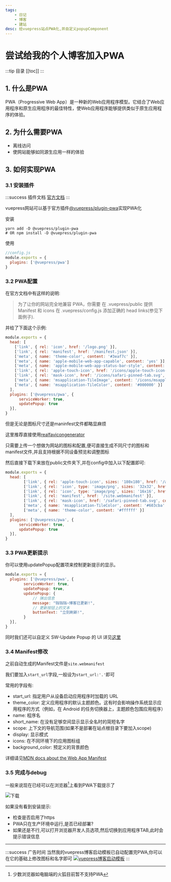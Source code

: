 ```yaml
---
tags: 
    - 日记
    - 博客
    - 建站
desc: 给vuepress站点PWA化,并自定义popupComponent
---
```

# 尝试给我的个人博客加入PWA
:::tip 目录
[[toc]]
:::

## 1. 什么是PWA

PWA（Progressive Web App）是一种新的Web应用程序模型。它结合了Web应用程序和原生应用程序的最佳特性，使Web应用程序能够提供类似于原生应用程序的体验。

## 2. 为什么需要PWA

- 离线访问
- 使网站能够如同源生应用一样的体验

## 3. 如何实现PWA

### 3.1 安装插件
:::success 插件文档
[官方文档](https://vuepress.vuejs.org/zh/plugin/official/plugin-pwa.html)
:::

vuepress网站可以基于官方插件[@vuepress/plugin-pwa](https://github.com/vuejs/vuepress/tree/master/packages/@vuepress/plugin-pwa)实现PWA化

安装
```shell
yarn add -D @vuepress/plugin-pwa
# OR npm install -D @vuepress/plugin-pwa
```

使用
```js
//config.js
module.exports = {
  plugins: ['@vuepress/pwa']
}
```


### 3.2 PWA配置

在官方文档中有这样的说明:
> 为了让你的网站完全地兼容 PWA，你需要
> 在 .vuepress/public 提供 Manifest 和 icons
> 在 .vuepress/config.js 添加正确的 head links(参见下面例子).

并给了下面这个示例:
```js
module.exports = {
  head: [
    ['link', { rel: 'icon', href: '/logo.png' }],
    ['link', { rel: 'manifest', href: '/manifest.json' }],
    ['meta', { name: 'theme-color', content: '#3eaf7c' }],
    ['meta', { name: 'apple-mobile-web-app-capable', content: 'yes' }],
    ['meta', { name: 'apple-mobile-web-app-status-bar-style', content: 'black' }],
    ['link', { rel: 'apple-touch-icon', href: '/icons/apple-touch-icon-152x152.png' }],
    ['link', { rel: 'mask-icon', href: '/icons/safari-pinned-tab.svg', color: '#3eaf7c' }],
    ['meta', { name: 'msapplication-TileImage', content: '/icons/msapplication-icon-144x144.png' }],
    ['meta', { name: 'msapplication-TileColor', content: '#000000' }]
  ],
  plugins: ['@vuepress/pwa', {
      serviceWorker: true,
      updatePopup: true
  }],
}
```

但是无论是图标尺寸还是maninfest文件都略显麻烦

这里推荐直接使用[realfavicongenerator](https://realfavicongenerator.net/)

只需要上传一个想做为网站的图标和配置,便可直接生成不同尺寸的图标和manifest文件,并且支持根据不同设备预览和调整图标

然后直接下载下来放在public文件夹下,并在config中加入以下配置即可:
```js
module.exports = {
  head: [
        ['link', { rel: 'apple-touch-icon', sizes: '180x180', href: '/apple-touch-icon.png' }],
        ['link', { rel: 'icon', type: 'image/png', sizes: '32x32', href: '/favicon-32x32.png' }],
        ['link', { rel: 'icon', type: 'image/png', sizes: '16x16', href: '/favicon-16x16.png' }],
        ['link', { rel: 'manifest', href: '/site.webmanifest' }],
        ['link', { rel: 'mask-icon', href: '/safari-pinned-tab.svg', color: '#5bbad5' }],
        ['meta', { name: 'msapplication-TileColor', content: '#603cba' }],
        ['meta', { name: 'theme-color', content: '#ffffff' }]
  ],
  plugins: ['@vuepress/pwa', {
      serviceWorker: true,
      updatePopup: true
  }],
}
```

### 3.3 PWA更新提示
你可以使用updatePopup配置项来控制更新提示的显示。
```js
module.exports = {
  plugins: ['@vuepress/pwa', {
        serviceWorker: true,
        updatePopup: true,
        updatePopup: {
            // 弹出信息
            message: "铛铛铛~博客已更新!",
            // 更新按钮上的文本
            buttonText: "立刻刷新!",
        }
  }],
}
```
同时我们还可以自定义 SW-Update Popup 的 UI
详见[这里](https://vuepress.vuejs.org/zh/plugin/official/plugin-pwa.html#%E8%87%AA%E5%AE%9A%E4%B9%89-sw-update-popup-%E7%9A%84-ui)

### 3.4 Manifest修改
之前自动生成的Manifest文件是`site.webmanifest`

我们要加入`start_url`字段,一般设为`start_url:'.'`即可

常用的字段有:

- start_url: 指定用户从设备启动应用程序时加载的 URL
- theme_color: 定义应用程序的默认主题颜色。这有时会影响操作系统显示应用程序的方式（例如，在 Android 的任务切换器上，主题颜色包围应用程序）
- name: 程序名
- short_name: 在没有足够空间显示显示全名时的简短名字
- scope: 上下文的导航范围(如果不是部署在站点根目录下要加入scope)
- display: 显示模式
- icons: 在不同环境下的应用图标组
- background_color: 预定义的背景颜色

详细请见[MDN docs about the Web App Manifest](https://developer.mozilla.org/zh-CN/docs/Web/Manifest)

### 3.5 完成与debug
一般来说现在已经可以在浏览器[^1]上看到PWA下载提示了

![下载](https://cdn.jsdelivr.net/gh/open17/Pic/img/202402191338408.png)

[^1]: 少数浏览器如电脑端的火狐目前暂不支持PWA

如果没有看到安装提示:

- 检查是否启用了https
- PWA只在生产环境中运行,是否已经部署?
- 如果还是不行,可以打开浏览器开发人员选项,然后切换到应用程序TAB,此时会提示错误信息

***

:::success 广告时间
当然我的vuepress博客启动模板已自动配置完PWA,你可以在它的基础上修改图标和名字即可
[![vuepress博客启动模板](https://github-readme-stats.vercel.app/api/pin/?username=open17&repo=vuepress-theme-qbook-template)](https://github.com/open17/vuepress-theme-qbook-template)
:::